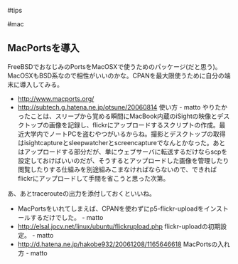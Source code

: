 #tips

#mac
## MacPortsを導入
FreeBSDでおなじみのPortsをMacOSXで使うためのパッケージ(だと思う)。
MacOSXもBSD系なので相性がいいのかな。CPANを最大限使うために自分の端末に導入してみる。
* http://www.macports.org/
* http://subtech.g.hatena.ne.jp/otsune/20060814 使い方 - matto 
やりたかったことは、スリープから覚める瞬間にMacBook内蔵のiSightの映像とデスクトップの画像を記録し、flickrにアップロードするスクリプトの作成。最近大学内でノートPCを盗むやつがいるからね。撮影とデスクトップの取得はisightcaptureとsleepwatcherとscreencaptureでなんとかなった。あとはアップロードする部分だが、単にウェブサーバに転送するだけならscpを設定しておけばいいのだが、そうするとアップロードした画像を管理したり閲覧したりする仕組みを別途組みこまなければならないので、できればflickrにアップロードして手間を省こうと思った次第。

あ、あとtracerouteの出力を添付しておくといいね。
* MacPortsをいれてしまえば、CPANを使わずにp5-flickr-uploadをインストールするだけでした。 - matto 
* http://elsal.jocv.net/linux/ubuntu/flickrupload.php flickr-uploadの初期設定。 - matto 
* http://d.hatena.ne.jp/hakobe932/20061208/1165646618 MacPortsの入れ方 - matto 
<!--  -->

